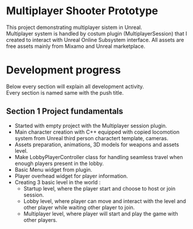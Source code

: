 # Multiplayer Shooter Prototype 

This project demonstrating multiplayer sistem in Unreal.  
Multiplayer system is handled by costum plugin (MultiplayerSession) that I created to interact with Unreal Online Subsystem interface. 
All assets are free assets mainly from Mixamo and Unreal marketplace.   

# Development progress  

Below every section will explain all development activity.  
Every section is named same with the push title.    

## Section 1  Project fundamentals  
- Started with empty project with the Multiplayer session plugin.  
- Main character creation with C++ equipped with copied locomotion system from Unreal third person charactert template, cameras.  
- Assets preparation, animations, 3D models for weapons and assets level.  
- Make LobbyPlayerController class for handling seamless travel when enough players present in the lobby.  
- Basic Menu widget from plugin.  
- Player overhead widget for player information.  
- Creating 3 basic level in the world :  
    - Startup level, where the player start and choose to host or join session.  
    - Lobby level, where player can move and interact with the level and other player while waiting other player to join.  
    - Multiplayer level, where player will start and play the game with other players.  
